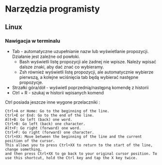 # Narzędzia programisty

## Linux

### Nawigacja w terminalu

* Tab - automatyczne uzupełnianie nazw lub wyświetlanie propozycji.
  Działanie jest zależne od powłoki.
  * Bash wyświetli listę propozycji ale żadnej nie wpisze. Należy wpisać dalsze znaki, aby dać znać co wybieramy.
  * Zsh również wyświetli listę propozycji, ale automatycznie wybierze pierwszą, a kolejne wciśnięcia tab będą wybierać następne propozycje.
* Strzałki góra/dół - wyświetl poprzednią/następną komendę z historii
* Ctrl + R - szukaj w historii wpisanych komend

Ctrl posiada jeszcze inne wygone przelaczniki :

    Ctrl+A or Home: Go to the beginning of the line.
    Ctrl+E or End: Go to the end of the line.
    Alt+B: Go left (back) one word.
    Ctrl+B: Go left (back) one character.
    Alt+F: Go right (forward) one word.
    Ctrl+F: Go right (forward) one character.
    Ctrl+XX: Move between the beginning of the line and the current position of the cursor. 
    This allows you to press Ctrl+XX to return to the start of the line, change something, 
    and then press Ctrl+XX to go back to your original cursor position. To use this shortcut, hold the Ctrl key and tap the X key twice.

